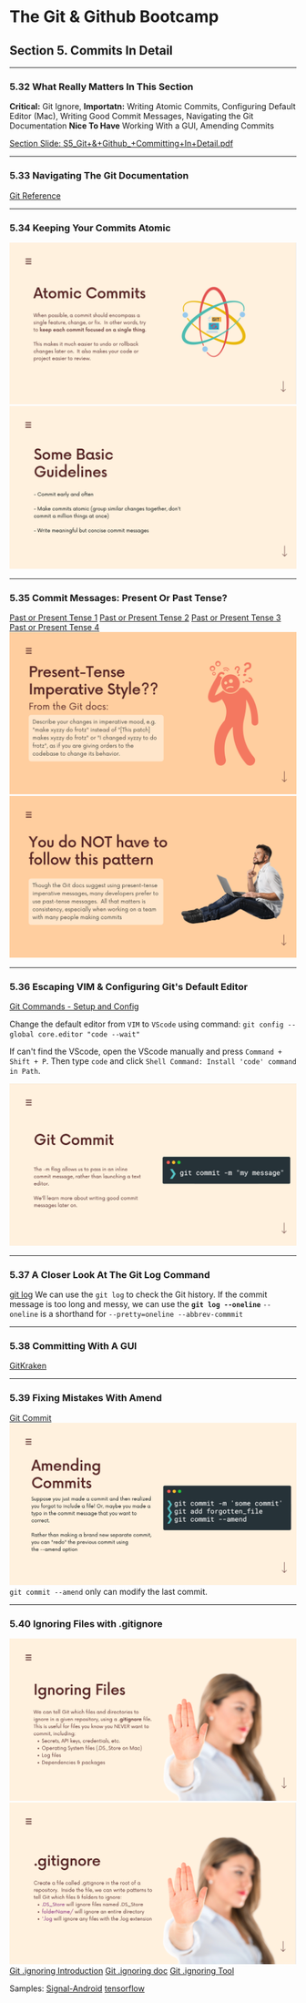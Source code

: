 # The Git & Github Bootcamp

## Section 5. Commits In Detail
---
### 5.32 What Really Matters In This Section
**Critical:** Git Ignore,
**Importatn:** Writing Atomic Commits, Configuring Default Editor (Mac), Writing Good Commit Messages, Navigating the Git Documentation
**Nice To Have** Working With a GUI, Amending Commits

[Section Slide: S5_Git+&+Github_+Committing+In+Detail.pdf](doc/S5_Git+&+Github_+Committing+In+Detail.pdf)

----

### 5.33 Navigating The Git Documentation
[Git Reference](https://git-scm.com/docs)

----

### 5.34 Keeping Your Commits Atomic
![Atomic Commits](img/34_1_AtomicCommits.png "Atomic Commits")
![Git Basic Guildelines](img/34_1_CommitBasicGuide.png "Git Basic Guildelines")


----

### 5.35 Commit Messages: Present Or Past Tense?
[Past or Present Tense 1](https://stackoverflow.com/questions/3580013/should-i-use-past-or-present-tense-in-git-commit-messages)
[Past or Present Tense 2](https://www.quora.com/Which-tense-should-be-used-in-a-git-commit-message-past-present-and-why)
[Past or Present Tense 3](https://www.danclarke.com/git-tense)
[Past or Present Tense 4](https://medium.com/@corrodedlotus/which-tense-should-be-used-on-a-git-commit-message-121cb641134b)
![Commit Messages 1](img/35_1_CommitMessage_1.png "Commit Messages 1")
![Commit Messages 2](img/35_2_CommitMessage_2.png "Commit Messages 2")

----

### 5.36 Escaping VIM & Configuring Git's Default Editor
[Git Commands - Setup and Config](https://git-scm.com/book/en/v2/Appendix-C%3A-Git-Commands-Setup-and-Config)

Change the default editor from `VIM` to `VScode` using command:
`git config --global core.editor "code --wait"`

If can't find the VScode, open the VScode manually and press `Command + Shift + P`. Then type `code` and click `Shell Command: Install 'code' command in Path`.

![Git Commit](img/36_1_GitCommit.png "Git Commit")

----

### 5.37 A Closer Look At The Git Log Command
[git log](https://git-scm.com/docs/git-log)
We can use the `git log` to check the Git history.
If the commit message is too long and messy, we can use the 
**`git log --oneline`**
`--oneline` is a shorthand for `--pretty=oneline --abbrev-commmit`

----

### 5.38 Committing With A GUI
[GitKraken](https://www.gitkraken.com/)

----

### 5.39 Fixing Mistakes With Amend
[Git Commit](https://git-scm.com/docs/git-commit)
![Amending Commits](img/39_1_AmendingCommits.png "Amending Commits")
`git commit --amend` only can modify the last commit.

----

### 5.40 Ignoring Files with .gitignore
![Git Ignoring 1](img/40_1_GitIgnoring_1.png "Git Ignoring 1")
![Git Ignoring 2](img/40_2_GitIgnoring_2.png "Git Ignoring 2")
[Git .ignoring Introduction](https://docs.github.com/en/get-started/getting-started-with-git/ignoring-files?platform=mac)
[Git .ignoring doc](https://git-scm.com/docs/gitignore)
[Git .ignoring Tool](https://www.toptal.com/developers/gitignore)


Samples: 
[Signal-Android](https://github.com/signalapp/Signal-Android)
[tensorflow](https://github.com/tensorflow/tensorflow)










